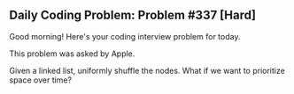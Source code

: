 ## Daily Coding Problem: Problem #337 [Hard]

Good morning! Here's your coding interview problem for today.

This problem was asked by Apple.

Given a linked list, uniformly shuffle the nodes. What if we want to prioritize space over time?
